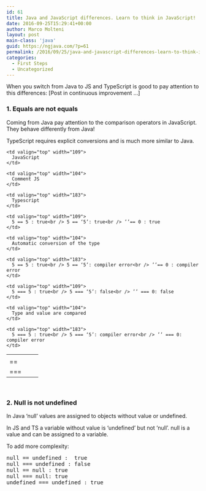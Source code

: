```yaml
---
id: 61
title: Java and JavaScript differences. Learn to think in JavaScript!
date: 2016-09-25T15:29:41+00:00
author: Marco Molteni
layout: post
main-class: 'java'
guid: https://ngjava.com/?p=61
permalink: /2016/09/25/java-and-javascript-differences-learn-to-think-in-javascript/
categories:
  - First Steps
  - Uncategorized
---
```

When you switch from Java to JS and TypeScript is good to pay attention to this differences: [Post in continuous improvement …] 

### 1. Equals are not equals

Coming from Java pay attention to the comparison operators in JavaScript. They behave differently from Java!
  
TypeScript requires explicit conversions and is much more similar to Java.

<table border="0" width="465" cellspacing="0" cellpadding="2">
  <tr>
    <td valign="top" width="67">
    </td>
    
    <td valign="top" width="109">
      JavaScript
    </td>
    
    <td valign="top" width="104">
      Comment JS
    </td>
    
    <td valign="top" width="183">
      Typescript
    </td>
  </tr>
  
  <tr>
    <td valign="top" width="67">
      ==
    </td>
    
    <td valign="top" width="109">
      5 == 5 : true<br /> 5 == ‘5’: true<br /> ’’== 0 : true
    </td>
    
    <td valign="top" width="104">
      Automatic conversion of the type
    </td>
    
    <td valign="top" width="183">
      5 == 5 : true<br /> 5 == ‘5’: compiler error<br /> ’’== 0 : compiler error
    </td>
  </tr>
  
  <tr>
    <td valign="top" width="67">
      ===
    </td>
    
    <td valign="top" width="109">
      5 === 5 : true<br /> 5 === ‘5’: false<br /> ’’ === 0: false
    </td>
    
    <td valign="top" width="104">
      Type and value are compared
    </td>
    
    <td valign="top" width="183">
      5 === 5 : true<br /> 5 === ‘5’: compiler error<br /> ’’ === 0: compiler error
    </td>
  </tr>
</table>

&nbsp;

### 2. Null is not undefined

In Java ‘null’ values are assigned to objects without value or undefined.
  
In JS and TS a variable without value is ‘undefined’ but not ‘null’. null is a value and can be assigned to a variable.
  
To add more complexity:

<pre class="brush: jscript; title: ; notranslate" title="">null == undefined :  true
null === undefined : false
null == null : true
null === null: true
undefined === undefined : true
</pre>

